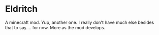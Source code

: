 # Eldritch
A minecraft mod. Yup, another one. I really don't have much else besides that to say.... for now. More as the mod develops.